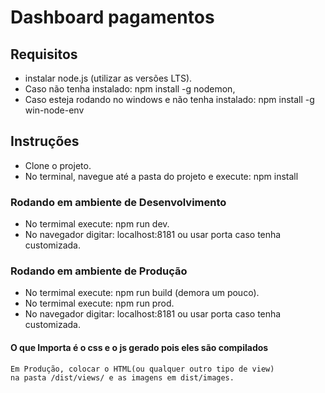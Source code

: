 # Dashboard pagamentos
## Requisitos
* instalar node.js (utilizar as versões LTS).
* Caso não tenha instalado: npm install -g nodemon,
* Caso esteja rodando no windows e não tenha instalado: npm install -g win-node-env

## Instruções
* Clone o projeto.
* No terminal, navegue até a pasta do projeto e execute: npm install

### Rodando em ambiente de Desenvolvimento
* No termimal execute: npm run dev.
* No navegador digitar: localhost:8181 ou usar porta caso tenha customizada.

### Rodando em ambiente de Produção
* No termimal execute: npm run build (demora um pouco).
* No termimal execute: npm run prod.
* No navegador digitar: localhost:8181 ou usar porta caso tenha customizada.

#### O que Importa é o css e o js gerado pois eles são compilados
    Em Produção, colocar o HTML(ou qualquer outro tipo de view)
    na pasta /dist/views/ e as imagens em dist/images.